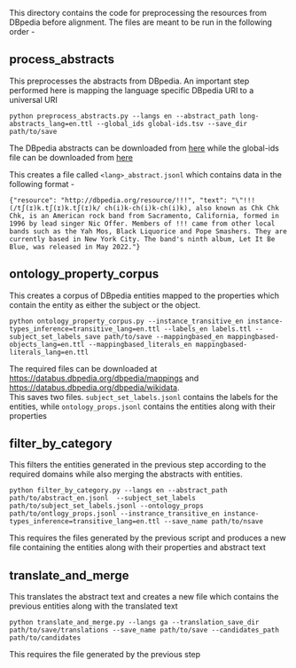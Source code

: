 This directory contains the code for preprocessing the resources from DBpedia before alignment. The files are meant to be run in the following order -  

## process_abstracts
This preprocesses the abstracts from DBpedia. An important step performed here is mapping the language specific DBpedia URI to a universal URI  
   
```
python preprocess_abstracts.py --langs en --abstract_path long-abstracts_lang=en.ttl --global_ids global-ids.tsv --save_dir path/to/save
``` 
The DBpedia abstracts can be downloaded from [here](http://dev.dbpedia.org/Download_DBpedia#text) while the global-ids file can be downloaded from [here](http://dev.dbpedia.org/Download_DBpedia#id-management-and-links) 

This creates a file called ```<lang>_abstract.jsonl``` which contains data in the following format -  

```
{"resource": "http://dbpedia.org/resource/!!!", "text": "\"!!! (/tʃ(ɪ)k.tʃ(ɪ)k.tʃ(ɪ)k/ ch(i)k-ch(i)k-ch(i)k), also known as Chk Chk Chk, is an American rock band from Sacramento, California, formed in 1996 by lead singer Nic Offer. Members of !!! came from other local bands such as the Yah Mos, Black Liquorice and Pope Smashers. They are currently based in New York City. The band's ninth album, Let It Be Blue, was released in May 2022."}
```

## ontology_property_corpus  
This creates a corpus of DBpedia entities mapped to the properties which contain the entity as either the subject or the object.   
 
```
python ontology_property_corpus.py --instance_transitive_en instance-types_inference=transitive_lang=en.ttl --labels_en labels.ttl --subject_set_labels_save path/to/save --mappingbased_en mappingbased-objects_lang=en.ttl --mappingbased_literals_en mappingbased-literals_lang=en.ttl
```
The required files can be downloaded at https://databus.dbpedia.org/dbpedia/mappings and https://databus.dbpedia.org/dbpedia/wikidata.    
This saves two files. ```subject_set_labels.jsonl``` contains the labels for the entities, while ```ontology_props.jsonl``` contains the entities along with their properties   

## filter_by_category   
This filters the entities generated in the previous step according to the required domains while also merging the abstracts with entities.   

```
python filter_by_category.py --langs en --abstract_path path/to/abstract_en.jsonl  --subject_set_labels path/to/subject_set_labels.jsonl --ontology_props path/to/ontlogy_props.jsonl --instrance_transitive_en instance-types_inference=transitive_lang=en.ttl --save_name path/to/nsave  
```

This requires the files generated by the previous script and produces a new file containing the entities along with their properties and abstract text  

## translate_and_merge 
This translates the abstract text and creates a new file which contains the previous entities along with the translated text 
```
python translate_and_merge.py --langs ga --translation_save_dir path/to/save/translations --save_name path/to/save --candidates_path path/to/candidates 
````
This requires the file generated by the previous step  